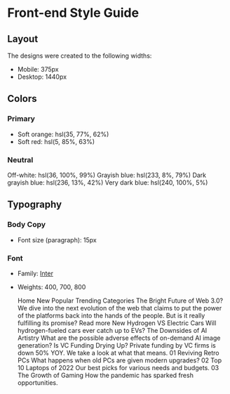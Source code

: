 # Front-end Style Guide

## Layout

The designs were created to the following widths:

- Mobile: 375px
- Desktop: 1440px

## Colors

### Primary

- Soft orange: hsl(35, 77%, 62%)
- Soft red: hsl(5, 85%, 63%)

### Neutral

Off-white: hsl(36, 100%, 99%)
Grayish blue: hsl(233, 8%, 79%)
Dark grayish blue: hsl(236, 13%, 42%)
Very dark blue: hsl(240, 100%, 5%)

## Typography

### Body Copy

- Font size (paragraph): 15px

### Font

- Family: [Inter](https://fonts.google.com/specimen/Inter)
- Weights: 400, 700, 800

  Home New Popular Trending Categories The Bright Future of Web 3.0? We dive
  into the next evolution of the web that claims to put the power of the
  platforms back into the hands of the people. But is it really fulfilling its
  promise? Read more New Hydrogen VS Electric Cars Will hydrogen-fueled cars
  ever catch up to EVs? The Downsides of AI Artistry What are the possible
  adverse effects of on-demand AI image generation? Is VC Funding Drying Up?
  Private funding by VC firms is down 50% YOY. We take a look at what that
  means. 01 Reviving Retro PCs What happens when old PCs are given modern
  upgrades? 02 Top 10 Laptops of 2022 Our best picks for various needs and
  budgets. 03 The Growth of Gaming How the pandemic has sparked fresh
  opportunities.
